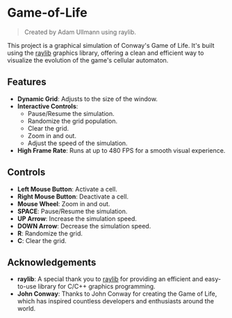 # Game-of-Life

> Created by Adam Ullmann using raylib.

This project is a graphical simulation of Conway's Game of Life. It's built using the [raylib](https://www.raylib.com/) graphics library, offering a clean and efficient way to visualize the evolution of the game's cellular automaton.

## Features

- **Dynamic Grid**: Adjusts to the size of the window.
- **Interactive Controls**: 
  - Pause/Resume the simulation.
  - Randomize the grid population.
  - Clear the grid.
  - Zoom in and out.
  - Adjust the speed of the simulation.
- **High Frame Rate**: Runs at up to 480 FPS for a smooth visual experience.

## Controls

- **Left Mouse Button**: Activate a cell.
- **Right Mouse Button**: Deactivate a cell.
- **Mouse Wheel**: Zoom in and out.
- **SPACE**: Pause/Resume the simulation.
- **UP Arrow**: Increase the simulation speed.
- **DOWN Arrow**: Decrease the simulation speed.
- **R**: Randomize the grid.
- **C**: Clear the grid.

## Acknowledgements

- **raylib**: A special thank you to [raylib](https://www.raylib.com/) for providing an efficient and easy-to-use library for C/C++ graphics programming.
- **John Conway**: Thanks to John Conway for creating the Game of Life, which has inspired countless developers and enthusiasts around the world.
